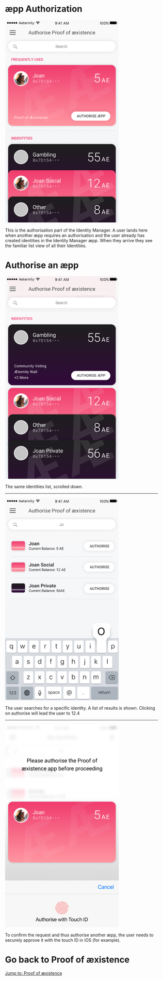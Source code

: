# æpp Authorization

<img src="screens/12.1-id_manager-authorise_aepp.jpg" width='375px'>

This is the authorisation part of the Identity Manager. A user lands here when another æpp requires an authorisation and the user already has created identities in the Identity Manager æpp. When they arrive they see the familiar list view of all their Identities.
# Authorise an æpp
<img src="screens/12.2-id_manager-authorise_aepp-scrolled.jpg" width='375px'>

The same identities list, scrolled down.

---


<img src="screens/12.3-id_manager-authorise_aepp-search.jpg" width='375px'>

The user searches for a specific identity. A list of results is shown. Clicking on authorise will lead the user to 12.4

---


<img src="screens/12.4-id_manager-authorise_aepp-confirm.jpg" width='375px'>

To confirm the request and thus authorise another æpp, the user needs to securely approve it with the touch ID in iOS (for example).

# Go back to Proof of æxistence
[Jump to: Proof of æxistence](proof-of-aexistence.md#create-a-proof)
